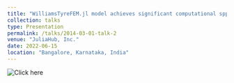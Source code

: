 ```yaml
---
title: "WilliamsTyreFEM.jl model achieves significant computational spped-up on more complex geometry "
collection: talks
type: Presentation
permalink: /talks/2014-03-01-talk-2
venue: "JuliaHub, Inc."
date: 2022-06-15
location: "Bangalore, Karnataka, India"
---
```

<!-- [Click here](https://drive.google.com/file/d/1LgYYoUYW7YKkEi1EOdnP5Q4wC5m6K8ZQ/view?usp=share_link) -->

![Click here](https://juliahub.com/case-studies/williams-racing-unlocks/)
